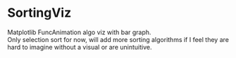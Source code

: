 # SortingViz
Matplotlib FuncAnimation algo viz with bar graph. \
Only selection sort for now, will add more sorting algorithms if I feel they are hard to imagine without a visual or are unintuitive.
